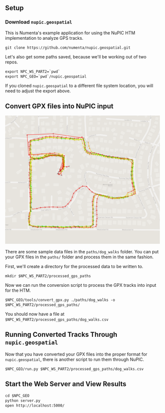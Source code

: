 ## Setup

### Download `nupic.geospatial`

This is Numenta's example application for using the NuPIC HTM implementation to analyze GPS tracks.

    git clone https://github.com/numenta/nupic.geospatial.git

Let's also get some paths saved, because we'll be working out of two repos.

    export NPC_WS_PART2=`pwd`
    export NPC_GEO=`pwd`/nupic.geospatial

If you cloned `nupic.geospatial` to a different file system location, you will need to adjust the export above.

## Convert GPX files into NuPIC input

![Dog walks example GPS tracks](paths/dog_walks/dog_walks.png)

There are some sample data files in the `paths/dog_walks` folder. You can put your GPX files in the `paths/` folder and process them in the same fashion.

First, we'll create a directory for the processed data to be written to.

    mkdir $NPC_WS_PART2/processed_gps_paths

Now we can run the conversion script to process the GPX tracks into input for the HTM.

    $NPC_GEO/tools/convert_gpx.py ./paths/dog_walks -o $NPC_WS_PART2/processed_gps_paths/

You should now have a file at `$NPC_WS_PART2/processed_gps_paths/dog_walks.csv`

## Running Converted Tracks Through `nupic.geospatial`

Now that you have converted your GPX files into the proper format for `nupic.geospatial`, there is another script to run them through NuPIC.

    $NPC_GEO/run.py $NPC_WS_PART2/processed_gps_paths/dog_walks.csv

## Start the Web Server and View Results

    cd $NPC_GEO
    python server.py
    open http://localhost:5000/
